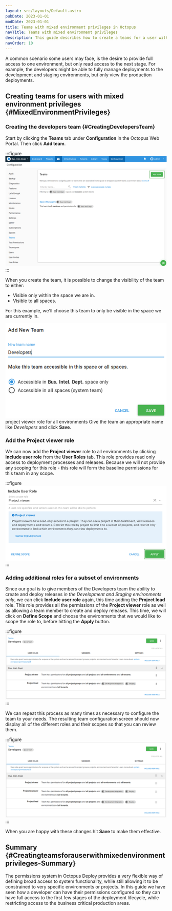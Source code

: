```yaml
---
layout: src/layouts/Default.astro
pubDate: 2023-01-01
modDate: 2023-01-01
title: Teams with mixed environment privileges in Octopus
navTitle: Teams with mixed environment privileges
description: This guide describes how to create a teams for a user with mixed environment privileges.
navOrder: 10
---
```


A common scenario some users may face, is the desire to provide full access to one environment, but only read access to the next stage. For example, the developers might be able to fully manage deployments to the development and staging environments, but only view the production deployments.

## Creating teams for users with mixed environment privileges {#MixedEnvironmentPrivileges}

### Creating the developers team {#CreatingDevelopersTeam}

Start by clicking the **Teams** tab under **Configuration** in the Octopus Web Portal.  Then click **Add team**.

:::figure
![](/docs/security/users-and-teams/images/add-team.png)
:::

When you create the team, it is possible to change the visibility of the team to either:

 - Visible only within the space we are in.
 - Visible to all spaces.

For this example, we'll choose this team to only be visible in the space we are currently in.

![](/docs/security/users-and-teams/images/add-team-detail.png)
project viewer role for all environments
Give the team an appropriate name like *Developers* and click **Save**.

### Add the Project viewer role

We can now add the **Project viewer** role to all environments by clicking **Include user role** from the **User Roles** tab. This role provides read only access to deployment processes and releases. Because we will not provide any scoping for this role - this role will form the baseline permissions
for this team in any scope.

:::figure
![](/docs/security/users-and-teams/images/add-unscoped-role.png)
:::

### Adding additional roles for a subset of environments

Since our goal is to give members of the Developers team the ability to create and deploy releases _in the Development and Staging environments only_, we can click **Include user role** again, this time adding the **Project lead** role. This role provides all the permissions of the **Project viewer** role as well as allowing a team member to create and deploy releases. This time, we will click on **Define Scope** and choose the environments that we would like to scope the role to, before hitting the **Apply** button.

:::figure
![](/docs/security/users-and-teams/images/define-scope-for-user-role.png)
:::

We can repeat this process as many times as necessary to configure the team to your needs. The resulting team configuration screen should now display all of the different roles and their scopes so that you can review them.

:::figure
![](/docs/security/users-and-teams/images/add-team-with-scoped-roles.png)
:::

When you are happy with these changes hit **Save** to make them effective.

## Summary {#Creatingteamsforauserwithmixedenvironmentprivileges-Summary}

The permissions system in Octopus Deploy provides a very flexible way of defining broad access to system functionality, while still allowing it to be constrained to very specific environments or projects. In this guide we have seen how a developer can have their permissions configured so they can have full access to the first few stages of the deployment lifecycle, while restricting access to the business critical production areas.
